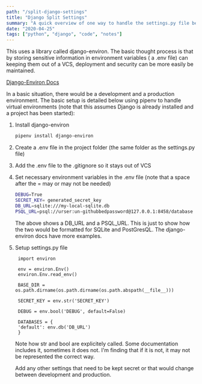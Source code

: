 ```yaml
---
path: "/split-django-settings"
title: "Django Split Settings"
summary: "A quick overview of one way to handle the settings.py file between production and development."
date: "2020-04-25"
tags: ["python", "django", "code", "notes"]
---
```


This uses a library called django-environ. The basic thought process is that by storing sensitive information in environment variables ( a .env file) can keeping them out of a VCS, deployment and security can be more easily be maintained.

[Django-Environ Docs](https://django-environ.readthedocs.io/en/latest/)

In a basic situation, there would be a development and a production environment. The basic setup is detailed below using pipenv to handle virtual environments (note that this assumes Django is already installed and a project has been started):

1. Install django-environ

   ```bash
   pipenv install django-environ
   ```

2. Create a .env file in the project folder (the same folder as the settings.py file)
3. Add the .env file to the .gitignore so it stays out of VCS
4. Set necessary environment variables in the .env file (note that a space after the = may or may not be needed)
   ```bash
   DEBUG=True
   SECRET_KEY= generated_secret_key
   DB_URL=sqlite:///my-local-sqlite.db
   PSQL_URL=psql://urser:un-githubbedpassword@127.0.0.1:8458/database
   ```
   The above shows a DB_URL and a PSQL_URL. This is just to show how the two would be formatted for SQLite and PostGresQL. The django-environ docs have more examples.

5) Setup settings.py file

   ```python3
    import environ

    env = environ.Env()
    environ.Env.read_env()

    BASE_DIR = os.path.dirname(os.path.dirname(os.path.abspath(__file__)))

    SECRET_KEY = env.str('SECRET_KEY')

    DEBUG = env.bool('DEBUG', default=False)

    DATABASES = {
    'default': env.db('DB_URL')
    }
   ```

   Note how str and bool are explicitely called. Some documentation includes it, sometimes it does not. I'm finding that if it is not, it may not be represented the correct way.

   Add any other settings that need to be kept secret or that would change between development and production.
